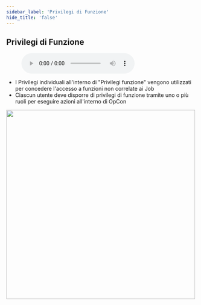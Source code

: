 ```yaml
---
sidebar_label: 'Privilegi di Funzione'
hide_title: 'false'
---
```


## Privilegi di Funzione

<figure>
    <audio
        controls
        src="audiobasic/FunctionPrivileges.mp3">
            Your browser does not support the
            <code>audio</code> element.
    </audio>
</figure>

* I Privilegi individuali all'interno di "Privilegi funzione" vengono utilizzati per concedere l'accesso a funzioni non correlate ai Job
* Ciascun utente deve disporre di privilegi di funzione tramite uno o più ruoli per eseguire azioni all'interno di OpCon

<a href="imgbasic/310.png" target="_blank"><img src="imgbasic/310.png" width="500"></img></a>